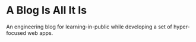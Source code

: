 # A Blog Is All It Is

An engineering blog for learning-in-public while developing a set of
hyper-focused web apps.
